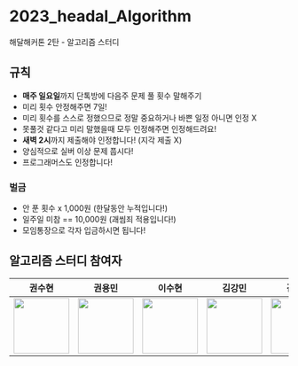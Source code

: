 # 2023_headal_Algorithm
해달해커톤 2탄 - 알고리즘 스터디

## 규칙
- **매주 일요일**까지 단톡방에 다음주 문제 풀 횟수 말해주기
- 미리 횟수 안정해주면 7일!
- 미리 횟수를 스스로 정했으므로 정말 중요하거나 바쁜 일정 아니면 인정 X
- 못풀것 같다고 미리 말했을때 모두 인정해주면 인정해드려요!
- **새벽 2시**까지 제출해야 인정합니다! (지각 제출 X)
- 양심적으로 실버 이상 문제 풉시다!
- 프로그래머스도 인정합니다!
### 벌금
- 안 푼 횟수 x 1,000원 (한달동안 누적입니다!)
- 일주일 미참 == 10,000원 (괘씸죄 적용입니다!)
- 모임통장으로 각자 입금하시면 됩니다!

## 알고리즘 스터디 참여자
| 권수현 | 권용민 | 이수현 | 김강민 | 김민주 |
| :-----: | :-----: | :-----: | :-----: | :-----: |
| [<img src="https://github.com/kwonssshyeon.png" width="100px">](https://github.com/kwonssshyeon) | [<img src="https://github.com/rnjs5540.png" width="100px">](https://github.com/rnjs5540) | [<img src="https://github.com/DingX2.png" width="100px">](https://github.com/DingX2) | [<img src="https://github.com/dobbymin.png" width="100px">](https://github.com/dobbymin) | [<img src="https://github.com/joojjang.png" width="100px">](https://github.com/joojjang) | 
